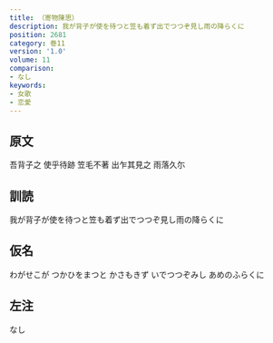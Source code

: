 ```yaml
---
title: （寄物陳思）
description: 我が背子が使を待つと笠も着ず出でつつぞ見し雨の降らくに
position: 2681
category: 巻11
version: '1.0'
volume: 11
comparison:
- なし
keywords:
- 女歌
- 恋愛
---
```


## 原文

吾背子之 使乎待跡 笠毛不著 出乍其見之 雨落久尓

## 訓読

我が背子が使を待つと笠も着ず出でつつぞ見し雨の降らくに

## 仮名

わがせこが つかひをまつと かさもきず いでつつぞみし あめのふらくに

## 左注

なし
